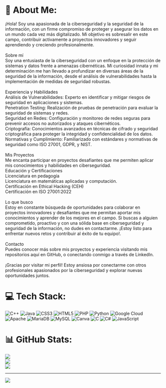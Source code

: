 # 💫 About Me:
¡Hola! Soy una apasionada de la ciberseguridad y la seguridad de la información, con un firme compromiso de proteger y asegurar los datos en un mundo cada vez más digitalizado. Mi objetivo es sobresalir en este campo, contribuir activamente a proyectos innovadores y seguir aprendiendo y creciendo profesionalmente.<br><br>Sobre mí<br>Soy una entusiasta de la ciberseguridad con un enfoque en la protección de sistemas y datos frente a amenazas cibernéticas. Mi curiosidad innata y mi determinación me han llevado a profundizar en diversas áreas de la seguridad de la información, desde el análisis de vulnerabilidades hasta la implementación de medidas de seguridad robustas.<br><br>Experiencia y Habilidades<br>Análisis de Vulnerabilidades: Experto en identificar y mitigar riesgos de seguridad en aplicaciones y sistemas.<br>Penetration Testing: Realización de pruebas de penetración para evaluar la seguridad de sistemas y redes.<br>Seguridad en Redes: Configuración y monitoreo de redes seguras para prevenir accesos no autorizados y ataques cibernéticos.<br>Criptografía: Conocimientos avanzados en técnicas de cifrado y seguridad criptográfica para proteger la integridad y confidencialidad de los datos.<br>Normativas y Cumplimiento: Familiarizado con estándares y normativas de seguridad como ISO 27001, GDPR, y NIST.<br><br>Mis Proyectos<br>Me encanta participar en proyectos desafiantes que me permiten aplicar mis conocimientos y habilidades en ciberseguridad. <br>Educación y Certificaciones<br>Licenciatura en pedagogía<br>Licenciatura en matemáticas aplicadas y computación.<br>Certificación en Ethical Hacking (CEH)<br>Certificación en ISO 27001:2022<br><br>Lo que busco<br>Estoy en constante búsqueda de oportunidades para colaborar en proyectos innovadores y desafiantes que me permitan aportar mis conocimientos y aprender de los mejores en el campo. Si buscas a alguien comprometido, proactivo y con una sólida base en ciberseguridad y seguridad de la información, no dudes en contactarme. ¡Estoy listo para enfrentar nuevos retos y contribuir al éxito de tu equipo!.<br><br>Contacto<br>Puedes conocer más sobre mis proyectos y experiencia visitando mis repositorios aquí en GitHub, o conectando conmigo a través de LinkedIn.<br><br>¡Gracias por visitar mi perfil! Estoy ansiosa por conectarme con otros profesionales apasionados por la ciberseguridad y explorar nuevas oportunidades juntos.


# 💻 Tech Stack:
![C++](https://img.shields.io/badge/c++-%2300599C.svg?style=for-the-badge&logo=c%2B%2B&logoColor=white) ![Java](https://img.shields.io/badge/java-%23ED8B00.svg?style=for-the-badge&logo=openjdk&logoColor=white) ![CSS3](https://img.shields.io/badge/css3-%231572B6.svg?style=for-the-badge&logo=css3&logoColor=white) ![HTML5](https://img.shields.io/badge/html5-%23E34F26.svg?style=for-the-badge&logo=html5&logoColor=white) ![PHP](https://img.shields.io/badge/php-%23777BB4.svg?style=for-the-badge&logo=php&logoColor=white) ![Python](https://img.shields.io/badge/python-3670A0?style=for-the-badge&logo=python&logoColor=ffdd54) ![Google Cloud](https://img.shields.io/badge/GoogleCloud-%234285F4.svg?style=for-the-badge&logo=google-cloud&logoColor=white) ![Apache](https://img.shields.io/badge/apache-%23D42029.svg?style=for-the-badge&logo=apache&logoColor=white) ![MariaDB](https://img.shields.io/badge/MariaDB-003545?style=for-the-badge&logo=mariadb&logoColor=white) ![MySQL](https://img.shields.io/badge/mysql-4479A1.svg?style=for-the-badge&logo=mysql&logoColor=white) ![Canva](https://img.shields.io/badge/Canva-%2300C4CC.svg?style=for-the-badge&logo=Canva&logoColor=white) ![C](https://img.shields.io/badge/c-%2300599C.svg?style=for-the-badge&logo=c&logoColor=white) ![C#](https://img.shields.io/badge/c%23-%23239120.svg?style=for-the-badge&logo=csharp&logoColor=white) ![JavaScript](https://img.shields.io/badge/javascript-%23323330.svg?style=for-the-badge&logo=javascript&logoColor=%23F7DF1E)
# 📊 GitHub Stats:
![](https://github-readme-stats.vercel.app/api?username=Sarah&theme=blue-green&hide_border=false&include_all_commits=false&count_private=false)<br/>
![](https://github-readme-streak-stats.herokuapp.com/?user=Sarah&theme=blue-green&hide_border=false)<br/>
![](https://github-readme-stats.vercel.app/api/top-langs/?username=Sarah&theme=blue-green&hide_border=false&include_all_commits=false&count_private=false&layout=compact)

---
[![](https://visitcount.itsvg.in/api?id=Sarah&icon=0&color=0)](https://visitcount.itsvg.in)



